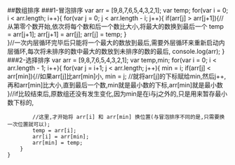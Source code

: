 ##数组排序
###1-冒泡排序
    var arr = [9,8,7,6,5,4,3,2,1];
	var temp;
	for(var i = 0; i < arr.length; i++){
		for(var j = 0; j < arr.length - i; j++){
			if(arr[j] > arr[j+1]){//从第零个数开始,依次将每个数和后一个数比大小,将最大的数换到最后一个
				temp = arr[j+1];
				arr[j+1] = arr[j];
				arr[j] = temp;
			}	
		}//一次内层循环完毕后只能将一个最大的数放到最后,需要外层循环来重新启动内层循环,每次将未排序的数中最大的数放到未排序的数的最后,
		console.log(arr);
	}	
###2-选择排序
	var arr = [9,8,7,6,5,4,3,2,1];
	var temp,min;
	for(var i = 0; i < arr.length - 1; i++){
		for(var j = i+1; j < arr.length; j++){
			min = i;
			if(arr[j] < arr[min]){//如果arr[j]比arr[min]小,
				min = j;          //就将arr[j]的下标赋给min,然后j++,再和arr[min]比大小,直到最后一个数,min就是最小数的下标,arr[min]就是最小数
			}//if比较结束后,原数组还没有发生变化,因为min是在i与j之外的,只是用来暂存最小数下标的,
            
            //这里,才开始将 arr[i] 和 arr[min] 换位置(与冒泡排序不同的是,只需要换一次位置就可以);
			temp = arr[i];
			arr[i] = arr[min];
			arr[min] = temp;
		}	
	}
